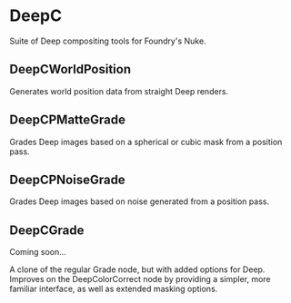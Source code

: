 # DeepC

Suite of Deep compositing tools for Foundry's Nuke.

## DeepCWorldPosition

Generates world position data from straight Deep renders.

## DeepCPMatteGrade

Grades Deep images based on a spherical or cubic mask from a position pass.

## DeepCPNoiseGrade

Grades Deep images based on noise generated from a position pass.

## DeepCGrade

Coming soon...

A clone of the regular Grade node, but with added options for Deep. Improves on the DeepColorCorrect node by providing a simpler, more familiar interface, as well as extended masking options.
